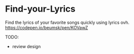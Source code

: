# Find-your-Lyrics
Find the lyrics of your favorite songs quickly using lyrics ovh.
https://codepen.io/beumsk/pen/KOVawZ

TODO:
* review design
